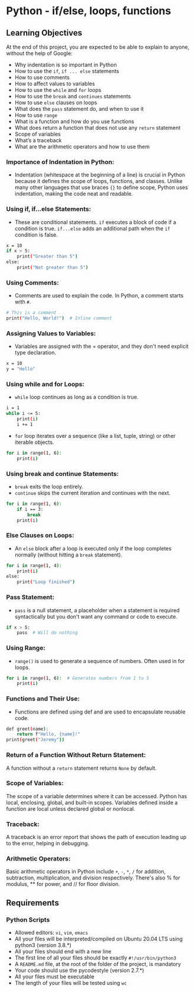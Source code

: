 # Python - if/else, loops, functions

## Learning Objectives

At the end of this project, you are expected to be able to explain to anyone, without the help of Google:
- Why indentation is so important in Python
- How to use the `if`, `if ... else` statements
- How to use comments
- How to affect values to variables
- How to use the `while` and `for` loops
- How to use the `break` and `continues` statements
- How to use `else` clauses on loops
- What does the `pass` statement do, and when to use it
- How to use `range`
- What is a function and how do you use functions
- What does return a function that does not use any `return` statement
- Scope of variables
- What’s a traceback
- What are the arithmetic operators and how to use them

### Importance of Indentation in Python:
- Indentation (whitespace at the beginning of a line) is crucial in Python because it defines the scope of loops, functions, and classes. Unlike many other languages that use braces `{}` to define scope, Python uses indentation, making the code neat and readable.

### Using if, if...else Statements:
- These are conditional statements. `if` executes a block of code if a condition is true. `if...else` adds an additional path when the `if` condition is false.
```bash
x = 10
if x > 5:
    print("Greater than 5")
else:
    print("Not greater than 5")
```

### Using Comments:
- Comments are used to explain the code. In Python, a comment starts with `#`.
```bash
# This is a comment
print("Hello, World!")  # Inline comment
```

### Assigning Values to Variables:
- Variables are assigned with the = operator, and they don't need explicit type declaration.
```bash
x = 10
y = "Hello"
```

### Using while and for Loops:
- `while` loop continues as long as a condition is true.
```bash
i = 1
while i <= 5:
    print(i)
    i += 1
```

- `for` loop iterates over a sequence (like a list, tuple, string) or other iterable objects.
```bash
for i in range(1, 6):
    print(i)
```

### Using break and continue Statements:
- `break` exits the loop entirely.
- `continue` skips the current iteration and continues with the next.
```bash
for i in range(1, 6):
    if i == 3:
        break
    print(i)
```

### Else Clauses on Loops:
- An `else` block after a loop is executed only if the loop completes normally (without hitting a `break` statement).
```bash
for i in range(1, 4):
    print(i)
else:
    print("Loop finished")
```

### Pass Statement:
- `pass` is a null statement, a placeholder when a statement is required syntactically but you don't want any command or code to execute.
```bash
if x > 5:
    pass  # Will do nothing
```

### Using Range:
- `range()` is used to generate a sequence of numbers. Often used in for loops.
```bash
for i in range(1, 6):  # Generates numbers from 1 to 5
    print(i)
```

### Functions and Their Use:
- Functions are defined using def and are used to encapsulate reusable code.
```bash
def greet(name):
    return f"Hello, {name}!"
print(greet("Jeremy"))
```

### Return of a Function Without Return Statement:
A function without a `return` statement returns `None` by default.

### Scope of Variables:
The scope of a variable determines where it can be accessed. Python has local, enclosing, global, and built-in scopes. Variables defined inside a function are local unless declared global or nonlocal.

### Traceback:
A traceback is an error report that shows the path of execution leading up to the error, helping in debugging.

### Arithmetic Operators:
Basic arithmetic operators in Python include `+`, `-`, `*`, `/` for addition, subtraction, multiplication, and division respectively. There's also % for modulus, ** for power, and // for floor division.

## Requirements

### Python Scripts
- Allowed editors: `vi`, `vim`, `emacs`
- All your files will be interpreted/compiled on Ubuntu 20.04 LTS using python3 (version 3.8.*)
- All your files should end with a new line
- The first line of all your files should be exactly `#!/usr/bin/python3`
- A `README.md` file, at the root of the folder of the project, is mandatory
- Your code should use the pycodestyle (version 2.7.*)
- All your files must be executable
- The length of your files will be tested using `wc`